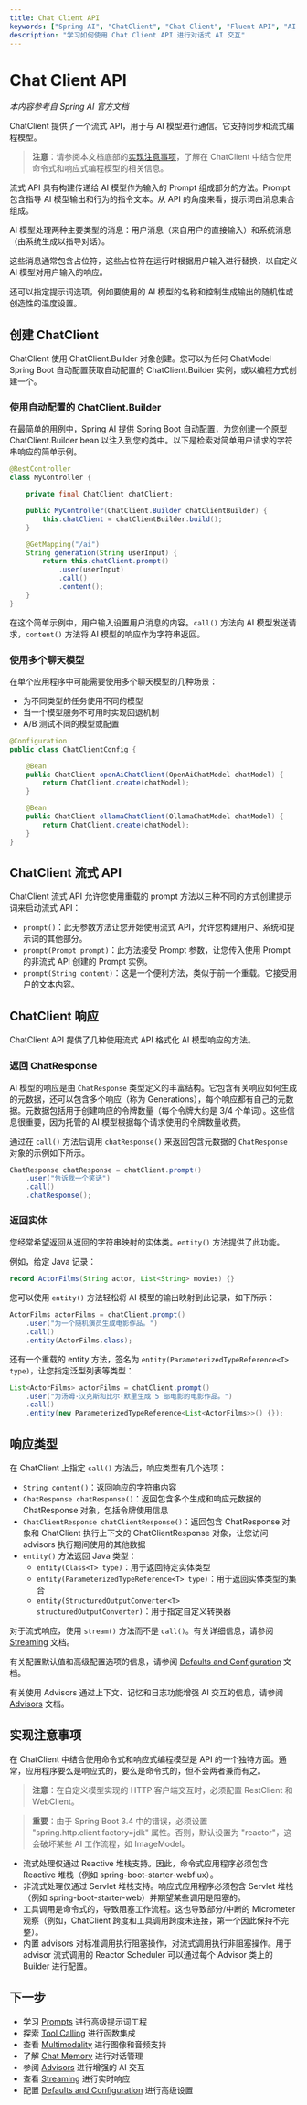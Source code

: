 ```yaml
---
title: Chat Client API
keywords: ["Spring AI", "ChatClient", "Chat Client", "Fluent API", "AI Model"]
description: "学习如何使用 Chat Client API 进行对话式 AI 交互"
---
```


# Chat Client API

*本内容参考自 Spring AI 官方文档*

ChatClient 提供了一个流式 API，用于与 AI 模型进行通信。它支持同步和流式编程模型。

> **注意**：请参阅本文档底部的[实现注意事项](#implementation-notes)，了解在 ChatClient 中结合使用命令式和响应式编程模型的相关信息。

流式 API 具有构建传递给 AI 模型作为输入的 Prompt 组成部分的方法。Prompt 包含指导 AI 模型输出和行为的指令文本。从 API 的角度来看，提示词由消息集合组成。

AI 模型处理两种主要类型的消息：用户消息（来自用户的直接输入）和系统消息（由系统生成以指导对话）。

这些消息通常包含占位符，这些占位符在运行时根据用户输入进行替换，以自定义 AI 模型对用户输入的响应。

还可以指定提示词选项，例如要使用的 AI 模型的名称和控制生成输出的随机性或创造性的温度设置。

## 创建 ChatClient

ChatClient 使用 ChatClient.Builder 对象创建。您可以为任何 ChatModel Spring Boot 自动配置获取自动配置的 ChatClient.Builder 实例，或以编程方式创建一个。

### 使用自动配置的 ChatClient.Builder

在最简单的用例中，Spring AI 提供 Spring Boot 自动配置，为您创建一个原型 ChatClient.Builder bean 以注入到您的类中。以下是检索对简单用户请求的字符串响应的简单示例。

```java
@RestController
class MyController {

    private final ChatClient chatClient;

    public MyController(ChatClient.Builder chatClientBuilder) {
        this.chatClient = chatClientBuilder.build();
    }

    @GetMapping("/ai")
    String generation(String userInput) {
        return this.chatClient.prompt()
            .user(userInput)
            .call()
            .content();
    }
}
```

在这个简单示例中，用户输入设置用户消息的内容。`call()` 方法向 AI 模型发送请求，`content()` 方法将 AI 模型的响应作为字符串返回。

### 使用多个聊天模型

在单个应用程序中可能需要使用多个聊天模型的几种场景：

- 为不同类型的任务使用不同的模型
- 当一个模型服务不可用时实现回退机制
- A/B 测试不同的模型或配置

```java
@Configuration
public class ChatClientConfig {

    @Bean
    public ChatClient openAiChatClient(OpenAiChatModel chatModel) {
        return ChatClient.create(chatModel);
    }

    @Bean
    public ChatClient ollamaChatClient(OllamaChatModel chatModel) {
        return ChatClient.create(chatModel);
    }
}
```

## ChatClient 流式 API

ChatClient 流式 API 允许您使用重载的 prompt 方法以三种不同的方式创建提示词来启动流式 API：

- `prompt()`：此无参数方法让您开始使用流式 API，允许您构建用户、系统和提示词的其他部分。
- `prompt(Prompt prompt)`：此方法接受 Prompt 参数，让您传入使用 Prompt 的非流式 API 创建的 Prompt 实例。
- `prompt(String content)`：这是一个便利方法，类似于前一个重载。它接受用户的文本内容。

## ChatClient 响应

ChatClient API 提供了几种使用流式 API 格式化 AI 模型响应的方法。

### 返回 ChatResponse

AI 模型的响应是由 `ChatResponse` 类型定义的丰富结构。它包含有关响应如何生成的元数据，还可以包含多个响应（称为 Generations），每个响应都有自己的元数据。元数据包括用于创建响应的令牌数量（每个令牌大约是 3/4 个单词）。这些信息很重要，因为托管的 AI 模型根据每个请求使用的令牌数量收费。

通过在 `call()` 方法后调用 `chatResponse()` 来返回包含元数据的 `ChatResponse` 对象的示例如下所示。

```java
ChatResponse chatResponse = chatClient.prompt()
    .user("告诉我一个笑话")
    .call()
    .chatResponse();
```

### 返回实体

您经常希望返回从返回的字符串映射的实体类。`entity()` 方法提供了此功能。

例如，给定 Java 记录：

```java
record ActorFilms(String actor, List<String> movies) {}
```

您可以使用 `entity()` 方法轻松将 AI 模型的输出映射到此记录，如下所示：

```java
ActorFilms actorFilms = chatClient.prompt()
    .user("为一个随机演员生成电影作品。")
    .call()
    .entity(ActorFilms.class);
```

还有一个重载的 entity 方法，签名为 `entity(ParameterizedTypeReference<T> type)`，让您指定泛型列表等类型：

```java
List<ActorFilms> actorFilms = chatClient.prompt()
    .user("为汤姆·汉克斯和比尔·默里生成 5 部电影的电影作品。")
    .call()
    .entity(new ParameterizedTypeReference<List<ActorFilms>>() {});
```

## 响应类型

在 ChatClient 上指定 `call()` 方法后，响应类型有几个选项：

- `String content()`：返回响应的字符串内容
- `ChatResponse chatResponse()`：返回包含多个生成和响应元数据的 ChatResponse 对象，包括令牌使用信息
- `ChatClientResponse chatClientResponse()`：返回包含 ChatResponse 对象和 ChatClient 执行上下文的 ChatClientResponse 对象，让您访问 advisors 执行期间使用的其他数据
- `entity()` 方法返回 Java 类型：
  - `entity(Class<T> type)`：用于返回特定实体类型
  - `entity(ParameterizedTypeReference<T> type)`：用于返回实体类型的集合
  - `entity(StructuredOutputConverter<T> structuredOutputConverter)`：用于指定自定义转换器

对于流式响应，使用 `stream()` 方法而不是 `call()`。有关详细信息，请参阅 [Streaming](../streaming/) 文档。

有关配置默认值和高级配置选项的信息，请参阅 [Defaults and Configuration](../defaults-configuration/) 文档。

有关使用 Advisors 通过上下文、记忆和日志功能增强 AI 交互的信息，请参阅 [Advisors](../advisors/) 文档。

## 实现注意事项

在 ChatClient 中结合使用命令式和响应式编程模型是 API 的一个独特方面。通常，应用程序要么是响应式的，要么是命令式的，但不会两者兼而有之。

> **注意**：在自定义模型实现的 HTTP 客户端交互时，必须配置 RestClient 和 WebClient。

> **重要**：由于 Spring Boot 3.4 中的错误，必须设置 "spring.http.client.factory=jdk" 属性。否则，默认设置为 "reactor"，这会破坏某些 AI 工作流程，如 ImageModel。

- 流式处理仅通过 Reactive 堆栈支持。因此，命令式应用程序必须包含 Reactive 堆栈（例如 spring-boot-starter-webflux）。
- 非流式处理仅通过 Servlet 堆栈支持。响应式应用程序必须包含 Servlet 堆栈（例如 spring-boot-starter-web）并期望某些调用是阻塞的。
- 工具调用是命令式的，导致阻塞工作流程。这也导致部分/中断的 Micrometer 观察（例如，ChatClient 跨度和工具调用跨度未连接，第一个因此保持不完整）。
- 内置 advisors 对标准调用执行阻塞操作，对流式调用执行非阻塞操作。用于 advisor 流式调用的 Reactor Scheduler 可以通过每个 Advisor 类上的 Builder 进行配置。

## 下一步

- 学习 [Prompts](../prompts/) 进行高级提示词工程
- 探索 [Tool Calling](../tool-calling/) 进行函数集成
- 查看 [Multimodality](../multimodality/) 进行图像和音频支持
- 了解 [Chat Memory](../chat-memory/) 进行对话管理
- 参阅 [Advisors](../advisors/) 进行增强的 AI 交互
- 查看 [Streaming](../streaming/) 进行实时响应
- 配置 [Defaults and Configuration](../defaults-configuration/) 进行高级设置
